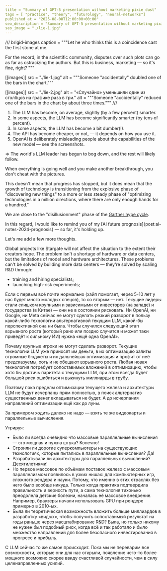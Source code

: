 ```yaml
---
title = "Summary of GPT-5 presentation without marketing pixie dust"
tags = [ "practice", "theory", "futurology", "neural-networks"]
published_at = "2025-08-08T12:00:00+00:00"
seo_description = "Summary of GPT-5 presentation without marketing pixie dust — progress is slowing down."
seo_image = "./lie-1.jpg"
---
```


/// brigid-images
caption = """Let he who thinks this is a coincidence cast the first stone at me.

For the record, in the scientific community, disputes over such plots can go as far as ostracizing the authors. But this is business, marketing — so it's fine, right?
"""

[[images]]
src = "./lie-1.jpg"
alt = """Someone "accidentally" doubled one of the bars in the chart."""

[[images]]
src = "./lie-2.jpg"
alt = "«Случайно» уменьшили один из столбцов на графике раза в три."
alt = """Someone "accidentally" reduced one of the bars in the chart by about three times."""
///

1. The LLM has become, on average, slightly (by a few percent) smarter.
2. In some aspects, the LLM has become significantly smarter (by tens of percent).
3. In some aspects, the LLM has become a bit dumber(!).
4. The API has become cheaper, or not, — it depends on how you use it.
5. OpenAI is deliberately misleading people about the capabilities of the new model — see the screenshots.

=> The world's LLM leader has begun to bog down, and the rest will likely follow.

When everything is going well and you make another breakthrough, you don't cheat with the pictures.

This doesn't mean that progress has stopped, but it does mean that the growth of technology is transitioning from the explosive phase of "discovering new things" to a more or less steady phase of "optimizing technologies in a million directions, where there are only enough hands for a hundred."

We are close to the "disillusionment" phase of the [Gartner hype cycle](https://en.wikipedia.org/wiki/Gartner_hype_cycle).

In this regard, I would like to remind you of my [AI future prognosis]{post:ai-notes-2024-prognosis} — so far, it's holding up.

Let's me add a few more thoughts.

<!-- more -->

Global projects like Stargate will not affect the situation to the extent their creators hope. The problem isn't a shortage of hardware or data centers, but the limitations of model and hardware architectures. These problems can't be solved by building more data centers — they're solved by scaling R&D through:

- training and hiring specialists;
- launching high-risk experiments;

Если с первым всё почти нормально (хайп помогает, через 5-10 лет у нас будет много молодых спецов), то со вторым — нет. Текущие лидеры стали слишком крупными и зависимыми от инвесторов (на западе) и государства (в Китае) — они не в состоянии рисковать. Ни OpenAI, ни Google, ни Meta сейчас не могут сделать резкий разворот в пользу какой-либо технологии альтернативной текущим LLM, какой-бы перспективной она ни была. Чтобы случился следующий этап взрывного роста (который рано или поздно случится и может таки приведёт к сильному ИИ) нужна «ещё одна OpenAI».

Почему крупные игроки не могут сделать разворот. Текущие технологии LLM уже приносят им деньги, в их оптимизацию залиты огромные бюджеты и их дальнейшая оптимизация и профит от неё предсказуемы, хоть и не обещают взрывного роста. Любая новая технология потребует сопоставимых вложений в оптимизацию, чтобы хотя бы достичь паритета с текущими LLM, при этом всегда будет большой риск ошибиться и выкинуть миллиарды в трубу.

Поэтому пока пределы оптимизации текущего железа и архитектуры LLM не будут исчерпаны прям полностью, в поиск альтернатив существенных денег вкладываться не будет. А до исчерпания направлений оптимизации ещё как до луны.

За примером ходить далеко не надо — взять те же видеокарты и параллельные вычисления.

Утрируя:

- Было ли всегда очевидно что массовые параллельные вычисления — это мощная и нужна штука? Конечно!
- Строили ли дорогие суперкомпьютеры на существующих технологиях, которые пытались в параллельные вычисления? Да!
- Разрабатывали ли архитектуры для параллельных вычислений? Десятилетиями!
- Но первое массовое по объёмам поставок железо с массовым параллелизмом появилось в узких нишах: для компьютерных игр, сложного рендера и науки. Потому, что именно в этих отраслях без него было вообще никуда. Только когда практика подтвердила правильность и верность пути, а сама технология тихонько преодолела детские болезни, началась её массовое внедрение. Например, браузеры начали использовать GPU при рендере примерно в 2010-ых.
- Была ли теоретическая возможность вложить больше миллиардов в разработку «видюх», чтобы получить сопоставимый результат на годы раньше через масштабирование R&D? Была, но только никому не нужен был подобный риск, когда всё и так работало и было множество направлений для более безопасного инвестирования в прогресс и прибыль.

С LLM сейчас то же самое происходит. Пока мы не переварим все возможности, которые они для нас открыли, появление чего-то более мощного возможно скорее ввиду счастливой случайности, чем в силу целенаправленных усилий.
